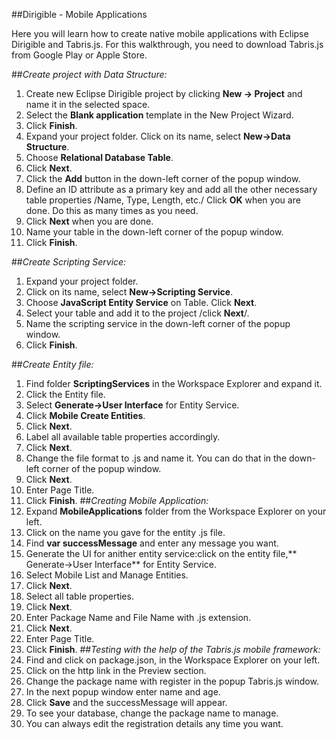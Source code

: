 ##Dirigible - Mobile Applications

Here you will learn how to create native mobile applications with Eclipse Dirigible and Tabris.js. 
For this walkthrough, you need to download Tabris.js from Google Play or Apple Store.

##*Create project with Data Structure:*

1.	Create new Eclipse Dirigible project by clicking **New -> Project** and name it in the selected space.
2.	Select the **Blank application** template in the New Project Wizard.
3.	Click **Finish**.
4.	Expand your project folder. Click on its name, select **New->Data Structure**.
5.	Choose **Relational Database Table**. 
6.	Click **Next**.
7.	Click the **Add** button in the down-left corner of the popup window.
8.	Define an ID attribute as a primary key and add all the other necessary table properties /Name, Type, Length, etc./ Click **OK** when you are done. Do this as many times as you need. 
9.	Click **Next** when you are done.
10.	Name your table in the down-left corner of the popup window.
11.	Click **Finish**.

##*Create Scripting Service:*
1.	Expand your project folder.
2.	Click on its name, select **New->Scripting Service**.
3.	Choose **JavaScript Entity Service** on Table. Click **Next**.
4.	Select your table and add it to the project /click **Next**/.
5.	Name the scripting service in the down-left corner of the popup window.
6.	Click **Finish**.

##*Create Entity file:*
1.	Find folder **ScriptingServices** in the Workspace Explorer and expand it.
2.	Click the Entity file.
3.	Select **Generate->User Interface** for Entity Service.
4.	Click **Mobile Create Entities**.
5.	Click **Next**.
6.	Label all available table properties accordingly.
7.	Click **Next**.
8.	Change the file format to .js and name it. You can do that in the down-left corner of the popup window.
9.	Click **Next**.
10.	Enter Page Title.
11.	Click **Finish**.
##*Creating Mobile Application:*
1.	Expand **MobileApplications** folder from the Workspace Explorer on your left.
2.	Click on the name you gave for the entity .js file.
3.	Find **var successMessage** and enter any message you want.
4.	Generate the UI for anither entity service:click on the entity file,** Generate->User Interface** for Entity Service.
5.	Select Mobile List and Manage Entities.
6.	Click **Next**.
7.	Select all table properties.
8.	Click **Next**.
9.	Enter Package Name and File Name with .js extension. 
10.	Click **Next**.
11.	Enter Page Title. 
12.	Click **Finish**.
##*Testing with the help of the Tabris.js mobile framework:*
1.	Find and click on package.json, in the Workspace Explorer on your left.
2.	Click on the http link in the Preview section.
3.	Change the package name with register in the popup Tabris.js window.
4.	In the next popup window enter name and age.
5.	Click **Save** and the successMessage will appear.
6.	To see your database, change the package name to manage.
7.	You can always edit the registration details any time you want.
